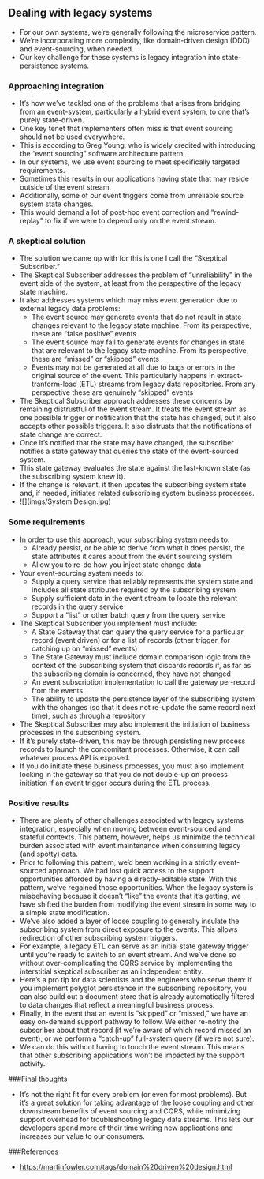 ## Dealing with legacy systems
- For our own systems, we’re generally following the microservice pattern. 
- We’re incorporating more complexity, like domain-driven design (DDD) and event-sourcing, when needed. 
- Our key challenge for these systems is legacy integration into state-persistence systems.

### Approaching integration
- It’s how we’ve tackled one of the problems that arises from bridging from an event-system, particularly a hybrid event system, to one that’s purely state-driven.
- One key tenet that implementers often miss is that event sourcing should not be used everywhere. 
- This is according to Greg Young, who is widely credited with introducing the “event sourcing” software architecture pattern.
- In our systems, we use event sourcing to meet specifically targeted requirements. 
- Sometimes this results in our applications having state that may reside outside of the event stream. 
- Additionally, some of our event triggers come from unreliable source system state changes. 
- This would demand a lot of post-hoc event correction and “rewind-replay” to fix if we were to depend only on the event stream.

### A skeptical solution
- The solution we came up with for this is one I call the “Skeptical Subscriber.” 
- The Skeptical Subscriber addresses the problem of “unreliability” in the event side of the system, at least from the perspective of the legacy state machine. 
- It also addresses systems which may miss event generation due to external legacy data problems:
    - The event source may generate events that do not result in state changes relevant to the legacy state machine. From its perspective, these are “false positive” events
    - The event source may fail to generate events for changes in state that are relevant to the legacy state machine. From its perspective, these are “missed” or “skipped” events
    - Events may not be generated at all due to bugs or errors in the original source of the event. This particularly happens in extract-tranform-load (ETL) streams from legacy data repositories. From any perspective these are genuinely “skipped” events
- The Skeptical Subscriber approach addresses these concerns by remaining distrustful of the event stream. It treats the event stream as one possible trigger or notification that the state has changed, but it also accepts other possible triggers. It also distrusts that the notifications of state change are correct.
- Once it’s notified that the state may have changed, the subscriber notifies a state gateway that queries the state of the event-sourced system.
- This state gateway evaluates the state against the last-known state (as the subscribing system knew it).
- If the change is relevant, it then updates the subscribing system state and, if needed, initiates related subscribing system business processes.
- ![](imgs/System Design.jpg)

### Some requirements
- In order to use this approach, your subscribing system needs to:
    - Already persist, or be able to derive from what it does persist, the state attributes it cares about from the event sourcing system
    - Allow you to re-do how you inject state change data
- Your event-sourcing system needs to:
    - Supply a query service that reliably represents the system state and includes all state attributes required by the subscribing system
    - Supply sufficient data in the event stream to locate the relevant records in the query service
    - Support a “list” or other batch query from the query service
- The Skeptical Subscriber you implement must include:
    - A State Gateway that can query the query service for a particular record (event driven) or for a list of records (other trigger, for catching up on “missed” events)
    - The State Gateway must include domain comparison logic from the context of the subscribing system that discards records if, as far as the subscribing domain is concerned, they have not changed
    - An event subscription implementation to call the gateway per-record from the events
    - The ability to update the persistence layer of the subscribing system with the changes (so that it does not re-update the same record next time), such as through a repository
- The Skeptical Subscriber may also implement the initiation of business processes in the subscribing system.
- If it’s purely state-driven, this may be through persisting new process records to launch the concomitant processes. Otherwise, it can call whatever process API is exposed.
- If you do initiate these business processes, you must also implement locking in the gateway so that you do not double-up on process initiation if an event trigger occurs during the ETL process.

### Positive results
- There are plenty of other challenges associated with legacy systems integration, especially when moving between event-sourced and stateful contexts. This pattern, however, helps us minimize the technical burden associated with event maintenance when consuming legacy (and spotty) data.
- Prior to following this pattern, we’d been working in a strictly event-sourced approach. We had lost quick access to the support opportunities afforded by having a directly-editable state. With this pattern, we’ve regained those opportunities. When the legacy system is misbehaving because it doesn’t “like” the events that it’s getting, we have shifted the burden from modifying the event stream in some way to a simple state modification.
- We’ve also added a layer of loose coupling to generally insulate the subscribing system from direct exposure to the events. This allows redirection of other subscribing system triggers.
- For example, a legacy ETL can serve as an initial state gateway trigger until you’re ready to switch to an event stream. And we’ve done so without over-complicating the CQRS service by implementing the interstitial skeptical subscriber as an independent entity.
- Here’s a pro tip for data scientists and the engineers who serve them: if you implement polyglot persistence in the subscribing repository, you can also build out a document store that is already automatically filtered to data changes that reflect a meaningful business process.
- Finally, in the event that an event is “skipped” or “missed,” we have an easy on-demand support pathway to follow. We either re-notify the subscriber about that record (if we’re aware of which record missed an event), or we perform a “catch-up” full-system query (if we’re not sure).
- We can do this without having to touch the event stream. This means that other subscribing applications won’t be impacted by the support activity.

###Final thoughts
- It’s not the right fit for every problem (or even for most problems). But it’s a great solution for taking advantage of the loose coupling and other downstream benefits of event sourcing and CQRS, while minimizing support overhead for troubleshooting legacy data streams. This lets our developers spend more of their time writing new applications and increases our value to our consumers.

###References 
- https://martinfowler.com/tags/domain%20driven%20design.html